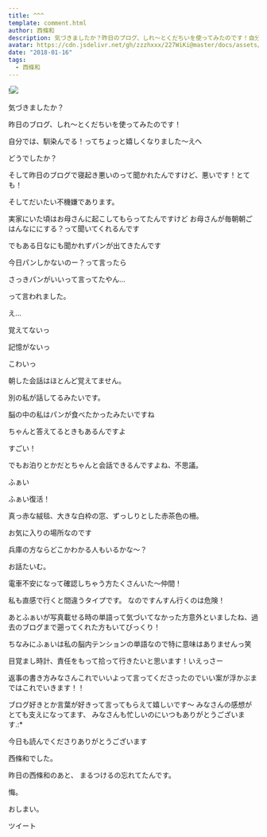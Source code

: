 ```yaml
---
title: ^^^
template: comment.html
author: 西條和
description: 気づきましたか？昨日のブログ、しれ〜とくだちいを使ってみたのです！自分では、馴染んでる！ってちょっと嬉しくなりました〜えへどうでしたか？...
avatar: https://cdn.jsdelivr.net/gh/zzzhxxx/227WiKi@master/docs/assets/photo/avatar/nagomi.jpg
date: "2018-01-16"
tags:
  - 西條和
---
```


!![](https://cdn.jsdelivr.net/gh/227WiKi/227WiKi-image@master/blog-image/nagomi-2018-01-16_1.jpg)









気づきましたか？




昨日のブログ、しれ〜とくだちいを使ってみたのです！





自分では、馴染んでる！ってちょっと嬉しくなりました〜えへ


どうでしたか？









そして昨日のブログで寝起き悪いのって聞かれたんですけど、悪いです！とても！





そしてだいたい不機嫌であります。





実家にいた頃はお母さんに起こしてもらってたんですけど
お母さんが毎朝朝ごはんなににする？って聞いてくれるんです




でもある日なにも聞かれずパンが出てきたんです



今日パンしかないのー？って言ったら





さっきパンがいいって言ってたやん…

って言われました。



え…



覚えてないっ





記憶がないっ



こわいっ






朝した会話はほとんど覚えてません。





別の私が話してるみたいです。





脳の中の私はパンが食べたかったみたいですね





ちゃんと答えてるときもあるんですよ



すごい！





でもお泊りとかだとちゃんと会話できるんですよね、不思議。










ふぁい





ふぁい復活！







真っ赤な絨毯、大きな白枠の窓、ずっしりとした赤茶色の柵。





お気に入りの場所なのです




兵庫の方ならどこかわかる人もいるかな〜？







お話たいむ。





電車不安になって確認しちゃう方たくさんいた〜仲間！

私も直感で行くと間違うタイプです。
なのですんすん行くのは危険！




あとふぁいが写真載せる時の単語って気づいてなかった方意外といましたね、過去のブログまで遡ってくれた方もいてびっくり！

ちなみにふぁいは私の脳内テンションの単語なので特に意味はありませんっ笑




目覚まし時計、責任をもって拾って行きたいと思います！いえっさー




返事の書き方みなさんこれでいいよって言ってくださったのでいい案が浮かぶまではこれでいきます！！



ブログ好きとか言葉が好きって言ってもらえて嬉しいです〜
みなさんの感想がとても支えになってます、
みなさんも忙しいのにいつもありがとうございます.:*






今日も読んでくださりありがとうございます





西條和でした。






昨日の西條和のあと、
まるつけるの忘れてたんです。





悔。






おしまい。


ツイート



